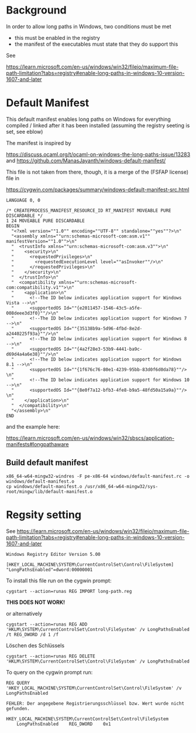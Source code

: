 # Background

In order to allow long paths in Windows, two conditions must be met

- this must be enabled in the registry
- the manifest of the executables must state that they do support this

See

https://learn.microsoft.com/en-us/windows/win32/fileio/maximum-file-path-limitation?tabs=registry#enable-long-paths-in-windows-10-version-1607-and-later

# Default Manifest

This default manifest enables long paths on Windows for everything compiled / linked after it has been installed (assuming the registry seeting is set, see eblow)

The manifest is inspired by

https://discuss.ocaml.org/t/ocaml-on-windows-the-long-paths-issue/13283
and
https://github.com/ManasJayanth/windows-default-manifest/

This file is not taken from there, though, it is a merge of the (FSFAP license) file in

https://cygwin.com/packages/summary/windows-default-manifest-src.html

```
LANGUAGE 0, 0

/* CREATEPROCESS_MANIFEST_RESOURCE_ID RT_MANIFEST MOVEABLE PURE DISCARDABLE */
1 24 MOVEABLE PURE DISCARDABLE
BEGIN
  "<?xml version=""1.0"" encoding=""UTF-8"" standalone=""yes""?>\n"
  "<assembly xmlns=""urn:schemas-microsoft-com:asm.v1"" manifestVersion=""1.0"">\n"
  "  <trustInfo xmlns=""urn:schemas-microsoft-com:asm.v3"">\n"
  "    <security>\n"
  "      <requestedPrivileges>\n"
  "        <requestedExecutionLevel level=""asInvoker""/>\n"
  "      </requestedPrivileges>\n"
  "    </security>\n"
  "  </trustInfo>\n"
  "  <compatibility xmlns=""urn:schemas-microsoft-com:compatibility.v1"">\n"
  "    <application>\n"
  "      <!--The ID below indicates application support for Windows Vista -->\n"
  "      <supportedOS Id=""{e2011457-1546-43c5-a5fe-008deee3d3f0}""/>\n"
  "      <!--The ID below indicates application support for Windows 7 -->\n"
  "      <supportedOS Id=""{35138b9a-5d96-4fbd-8e2d-a2440225f93a}""/>\n"
  "      <!--The ID below indicates application support for Windows 8 -->\n"
  "      <supportedOS Id=""{4a2f28e3-53b9-4441-ba9c-d69d4a4a6e38}""/>\n"
  "      <!--The ID below indicates application support for Windows 8.1 -->\n"
  "      <supportedOS Id=""{1f676c76-80e1-4239-95bb-83d0f6d0da78}""/> \n"
  "      <!--The ID below indicates application support for Windows 10 -->\n"
  "      <supportedOS Id=""{8e0f7a12-bfb3-4fe8-b9a5-48fd50a15a9a}""/> \n"
  "    </application>\n"
  "  </compatibility>\n"
  "</assembly>\n"
END
```

and the example here:

https://learn.microsoft.com/en-us/windows/win32/sbscs/application-manifests#longpathaware

## Build default manifest
```
x86_64-w64-mingw32-windres -F pe-x86-64 windows/default-manifest.rc -o windows/default-manifest.o
cp windows/default-manifest.o /usr/x86_64-w64-mingw32/sys-root/mingw/lib/default-manifest.o
```

# Regsity setting

See https://learn.microsoft.com/en-us/windows/win32/fileio/maximum-file-path-limitation?tabs=registry#enable-long-paths-in-windows-10-version-1607-and-later

```
Windows Registry Editor Version 5.00

[HKEY_LOCAL_MACHINE\SYSTEM\CurrentControlSet\Control\FileSystem]
"LongPathsEnabled"=dword:00000001
```

To install this file run on the cygwin prompt:

```
cygstart --action=runas REG IMPORT long-path.reg
```
**THIS DOES NOT WORK!**

or alternatively

```
cygstart --action=runas REG ADD 'HKLM\SYSTEM\CurrentControlSet\Control\FileSystem' /v LongPathsEnabled /t REG_DWORD /d 1 /f
```

Löschen des Schlüssels

```
cygstart --action=runas REG DELETE 'HKLM\SYSTEM\CurrentControlSet\Control\FileSystem' /v LongPathsEnabled
```

To query on the cygwin prompt run:

```
REG QUERY 'HKEY_LOCAL_MACHINE\SYSTEM\CurrentControlSet\Control\FileSystem' /v LongPathsEnabled

FEHLER: Der angegebene Registrierungsschlüssel bzw. Wert wurde nicht gefunden.

HKEY_LOCAL_MACHINE\SYSTEM\CurrentControlSet\Control\FileSystem
    LongPathsEnabled    REG_DWORD    0x1
```
